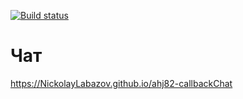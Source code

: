 [![Build status](https://ci.appveyor.com/api/projects/status/vnbsrx6g9j81xllo?svg=true)](https://ci.appveyor.com/project/NickolayLabazov/ahj82-callbackchat-2840y)
# Чат 
 https://NickolayLabazov.github.io/ahj82-callbackChat